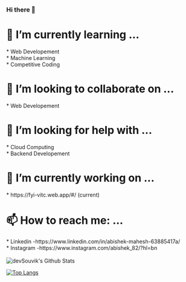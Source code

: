 ### Hi there 👋
<h1>🌱 I’m currently learning ...</h1>
*    Web Developement<br>
*    Machine Learning<br>
*    Competitive Coding<br>
<h1> 👯 I’m looking to collaborate on ...</h1>
*     Web Developement
<h1>🤔 I’m looking for help with ...</h1>
*     Cloud Computing<br>
*     Backend Developement<br>
<h1>🔭 I’m currently working on ...</h1>
*       https://fyi-vitc.web.app/#/ (current)
<h1> 📫 How to reach me: ...</h1>
*       Linkedin  -https://www.linkedin.com/in/abishek-mahesh-63885417a/<br>
*       Instagram -https://www.instagram.com/abishek_82/?hl=bn<br>

</br>
<img align="center" src="https://github-readme-stats.vercel.app/api?username=abishek2001&include_all_commits=true&count_private=true&show_icons=true&line_height=20&title_color=7A7ADB&icon_color=2234AE&text_color=D3D3D3&bg_color=0,000000,130F40" alt="devSouvik's Github Stats">

</br>

[![Top Langs](https://github-readme-stats.vercel.app/api/top-langs/?username=abishek2001&layout=compact&text_color=daf7dc&bg_color=151515)](https://github.com/abishek2001/github-readme-stats)
